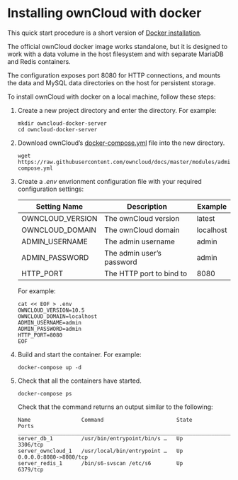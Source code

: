 Installing ownCloud with docker
===

This quick start procedure is a short version of [Docker installation](https://doc.owncloud.org/server/10.4/admin_manual/installation/docker/).

The official ownCloud docker image works standalone, but it is designed to work with a data volume in the host filesystem and with separate MariaDB and Redis containers.

The configuration exposes port 8080 for HTTP connections, and mounts the data and MySQL data directories on the host for persistent storage.

To install ownCloud with docker on a local machine, follow these steps:

1. Create a new project directory and enter the directory. For example:

    ```
    mkdir owncloud-docker-server  
    cd owncloud-docker-server 
    ```
2. Download ownCloud’s [docker-compose.yml](https://raw.githubusercontent.com/owncloud/docs/master/modules/admin_manual/examples/installation/docker/docker-compose.yml) file into the new directory.
    ```
    wget https://raw.githubusercontent.com/owncloud/docs/master/modules/admin_manual/examples/installation/docker/docker-compose.yml
    ```
3. Create a _.env_ envrionment configuration file with your required configuration settings:

    | Setting Name     | Description               | Example   |
    |------------------|---------------------------|-----------|
    | OWNCLOUD_VERSION | The ownCloud version      | latest    |
    | OWNCLOUD_DOMAIN  | The ownCloud domain       | localhost |
    | ADMIN_USERNAME   | The admin username        | admin     |
    | ADMIN_PASSWORD   | The admin user’s password | admin     |
    | HTTP_PORT        | The HTTP port to bind to  | 8080      |

    For example:

    ```
    cat << EOF > .env
    OWNCLOUD_VERSION=10.5
    OWNCLOUD_DOMAIN=localhost
    ADMIN_USERNAME=admin
    ADMIN_PASSWORD=admin
    HTTP_PORT=8080
    EOF
    ```

4. Build and start the container. For example: 
    ```
    docker-compose up -d
    ```
5. Check that all the containers have started.
    ```
    docker-compose ps
    ```
    Check that the command returns an output similar to the following:
    ```
    Name                Command                       State             Ports
    __________________________________________________________________________________________
    server_db_1         /usr/bin/entrypoint/bin/s …   Up                3306/tcp
    server_owncloud_1   /usr/local/bin/entrypoint …   Up                0.0.0.0:8080->8080/tcp
    server_redis_1      /bin/s6-svscan /etc/s6        Up                6379/tcp  
    ```
